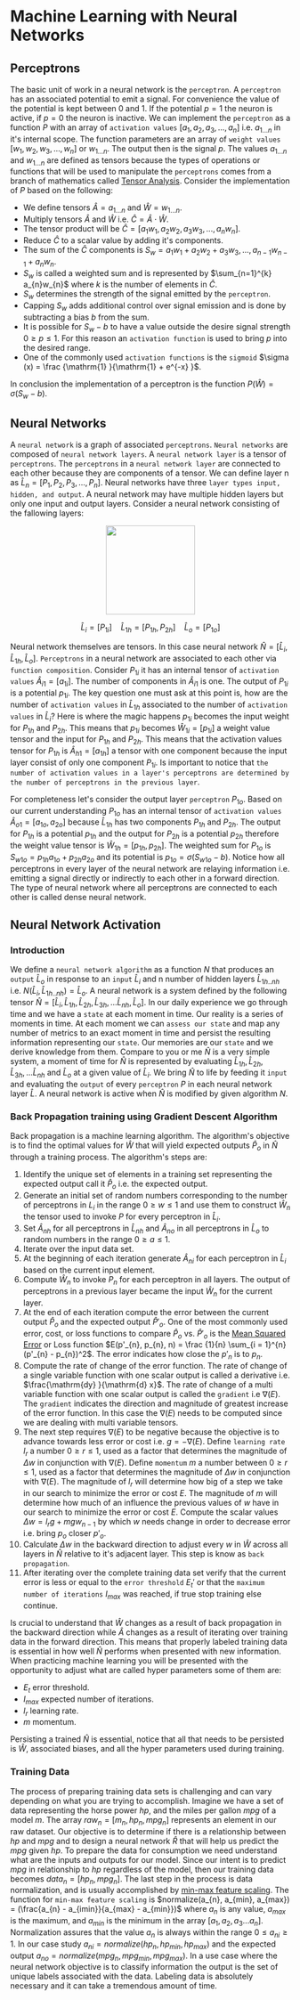 # Machine Learning with Neural Networks

## Perceptrons

The basic unit of work in a neural network is the `perceptron`. A `perceptron` has an associated potential to emit a signal. For convenience the value of the potential is kept between $0$ and $1$. If the potential $p = 1$ the neuron is active, if $p = 0$ the neuron is inactive. We can implement the `perceptron` as a function $P$ with an array of `activation values` $[a_{1}, a_{2}, a_{3}, ..., a_{n}]$ i.e. $a_{1...n}$  in it's internal scope. The function parameters are an array of `weight values` $[w_{1}, w_{2}, w_{3}, ..., w_{n}]$ or $w_{1...n}$. The output then is the signal $p$. The values $a_{1...n}$ and $w_{1...n}$ are defined as tensors because the types of operations or functions that will be used to manipulate the `perceptrons` comes from a branch of mathematics called [Tensor Analysis](https://en.wikipedia.org/wiki/Tensor_calculus). Consider the implementation of $P$ based on the following:

* We define tensors $\hat{A} = a_{1...n}$ and $\hat{W} = w_{1...n}$.
* Multiply tensors $\hat{A}$ and $\hat{W}$ i.e. $\hat{C} = \hat{A} \cdot \hat{W}$.
* The tensor product will be $\hat{C} = [a_{1}w_{1}, a_{2}w_{2}, a_{3}w_{3}, ..., a_{n}w_{n}]$.
* Reduce $\hat{C}$ to a scalar value by adding it's components.
* The sum of the $\hat{C}$ components is $S_{w} = a_{1}w_{1} + a_{2}w_{2} + a_{3}w_{3}, ..., a_{n-1}w_{n-1} + a_{n}w_{n}$.
* ${S_{w}}$ is called a weighted sum  and is represented by $\sum_{n=1}^{k} a_{n}w_{n}$ where $k$ is the number of elements in $\hat{C}$.
* $S_{w}$ determines the strength of the signal emitted by the `perceptron`.
* Capping $S_{w}$ adds additional control over signal emission and is done by subtracting a bias $b$ from the sum.
* It is possible for $S_{w} - b$ to have a value outside the desire signal strength $0 \geq p \leq 1$. For this reason an `activation function` is used to bring $p$ into the desired range.
* One of the  commonly used `activation functions` is the `sigmoid` $\sigma (x) =  \frac {\mathrm{1} }{\mathrm{1} + e^{-x} }$.

In conclusion the implementation of a perceptron is the function $P(\hat{W}) = \sigma (S_{w} - b)$.

## Neural Networks

A `neural network` is a graph of associated `perceptrons`. `Neural networks` are composed of `neural network layers`. A `neural network layer` is a tensor of `perceptrons`. The `perceptrons` in a `neural network layer` are connected to each other because they are components of a tensor. We can define layer n as $\hat{L}_{n} = [P_{1}, P_{2}, P_{3}, ... ,P_{n}]$. Neural networks have three `layer types input, hidden, and output`. A neural network  may have multiple hidden layers but only one input and output layers. Consider a neural network consisting of the fallowing layers:

<div align="center">
<div>
<img with=160 height=160 src="img/simple_nn.svg"/>
</div>
<div>

$\hat{L}_{i} = [P_{1i}]$ &nbsp;&nbsp; $\hat{L}_{1h} = [P_{1h},P_{2h}]$ &nbsp;&nbsp; $\hat{L}_{o} = [P_{1o}]$

</div>
</div>

Neural network themselves are tensors. In this case neural network $\hat{N} = [\hat{L}_{i}, \hat{L}_{1h}, \hat{L}_{o} ]$. `Perceptrons` in a neural network are associated to each other via `function composition`. Consider $P_{1i}$ it has an internal tensor of `activation values` $\hat{A}_{i1} = [a_{1i}]$. The number of components in $\hat{A}_{i1}$ is one. The output of $P_{1i}$ is a potential $p_{1i}$. The key question one must ask at this point is, how are the number of `activation values` in $\hat{L}_{1h}$ associated to the number of `activation values` in $\hat{L}_{i}$? Here is where the magic happens $p_{1i}$ becomes the input weight for $P_{1h}$ and $P_{2h}$. This means that $p_{1i}$ becomes $\hat{W}_{1i} = [p_{1i}]$ a weight value tensor and the input for $P_{1h}$ and $P_{2h}$. This means that the activation values tensor for $P_{1h}$ is $\hat{A}_{h1} = [a_{1h}]$ a tensor with one component because the input layer consist of only one component $P_{1i}$. Is important to notice that `the number of activation values in a layer's perceptrons are determined by the number of perceptrons in the previous layer`.

For completeness let's consider the output layer `perceptron` $P_{1o}$. Based on our current understanding $P_{1o}$ has an internal tensor of `activation values` $\hat{A}_{o1} = [a_{1o}, a_{2o}]$ because $\hat{L}_{1h}$ has two components $P_{1h}$ and $P_{2h}$. The output for $P_{1h}$ is a potential $p_{1h}$ and the output for $P_{2h}$ is a potential $p_{2h}$ therefore the weight value tensor is $\hat{W}_{1h} = [p_{1h}, p_{2h}]$. The weighted sum for $P_{1o}$ is $S_{w1o} = p_{1h}a_{1o} + p_{2h}a_{2o}$ and its potential is $p_{1o} = \sigma(S_{w1o} - b)$. Notice how all perceptrons in every layer of the neural network are relaying information i.e. emitting a signal directly or indirectly to each other in a forward direction. The type of neural network where all perceptrons are connected to each other is called dense neural network.


## Neural Network Activation

### Introduction

We define a `neural network algorithm` as a function $N$ that produces an `output` $\hat{L}_{o}$ in response to an `input` $\hat{L}_{i}$ and n number of hidden layers $\hat{L}_{1h..nh}$ i.e. $N(\hat{L}_{i}, \hat{L}_{1h..nh}) = \hat{L}_{o}$. A neural network is a system defined by the following tensor $\hat{N} = [\hat{L}_{i}, \hat{L}_{1h}, \hat{L}_{2h}, \hat{L}_{3h},...\hat{L}_{nh}, \hat{L}_{o} ]$.
In our daily experience we go through time and we have a `state` at each moment in time. Our reality is a series of moments in time. At each moment we can `assess our state` and map any number of metrics to an exact moment in time and persist the resulting information representing our `state`. Our memories are our `state` and we derive knowledge from them. Compare to you or me $\hat{N}$ is a very simple system, a moment of time for $\hat{N}$ is represented by evaluating $\hat{L}_{1h}, \hat{L}_{2h}, \hat{L}_{3h},...\hat{L}_{nh}$ and $\hat{L}_{o}$ at a given value of $\hat{L}_{i}$. We bring $\hat{N}$ to life by feeding it `input` and evaluating the `output` of every `perceptron` $P$ in each neural network layer $\hat{L}$. A neural network is active when $\hat{N}$ is modified by given algorithm $N$.

### Back Propagation training using Gradient Descent Algorithm
 
Back propagation is a machine learning algorithm. The algorithm's objective is to find the optimal values for $\hat W$ that will yield expected outputs $\hat P_{o}$ in $\hat N$ through a training process. The algorithm's steps are:

1. Identify the unique set of elements in a training set representing the expected output call it $\hat P_{o}$ i.e. the expected output.
2. Generate an initial set of random numbers corresponding to the number of perceptrons in $L_{i}$ in the range $0 \geq w \leq 1$ and use them to construct $\hat W_{n}$ the tensor used to invoke $P$ for every perceptron in $\hat L_{i}$.
3. Set $\hat A_{nh}$ for all perceptrons in $\hat L_{nh}$ and ${\hat A_{no}}$ in all perceptrons in $\hat L_{o}$ to random numbers in the range $0 \geq a \leq 1$. 
4. Iterate over the input data set.
5. At the beginning of each iteration generate $\hat A_{ni}$ for each perceptron in $\hat L_{i}$ based on the current input element.
6. Compute $\hat W_{n}$ to invoke $P_{n}$ for each perceptron in all layers. The output of perceptrons in a previous layer became the input $\hat W_{n}$ for the current layer.
7. At the end of each iteration compute the error between the current output $\hat P_{o}$ and the expected output $\hat P'_{o}$. One of the most commonly used error, cost, or loss functions to compare $\hat P_{o}$ vs. $\hat P'_{o}$ is the [Mean Squared Error](https://en.wikipedia.org/wiki/Mean_squared_error) or Loss function $E(p'_{n}, p_{n}, n) = \frac {1}{n} \sum_{i = 1}^{n}(p'_{n} - p_{n})^2$. The error indicates how close the $p'_n$ is to $p_n$.
8. Compute the rate of change of the error function. The rate of change of a single variable function with one scalar output is called a derivative i.e. $\frac{\mathrm{dy} }{\mathrm{d} x}$. The rate of change of a multi variable function with one scalar output is called the `gradient` i.e $\nabla (E)$.  The `gradient` indicates the direction and magnitude of greatest increase of the error function. In this case the $\nabla (E)$ needs to be computed since we are dealing with multi variable tensors.
9. The next step requires $\nabla (E)$ to be negative because the objective is to advance towards less error or cost i.e. $g = -\nabla (E)$. Define `learning rate` $l_{r}$ a number $0 \geq r \leq 1$, used as a factor that determines the magnitude of $\Delta w$ in conjunction with $\nabla (E)$. Define `momentum` $m$ a number between $0 \geq r \leq 1$, used as a factor that determines the magnitude of $\Delta w$ in conjunction with $\nabla (E)$. The magnitude of $l_{r}$ will determine how big of a step we take in our search to minimize the error or cost $E$. The magnitude of $m$ will determine how much of an influence the previous values of $w$ have in our search to minimize the error or cost $E$. Compute the scalar values $\Delta w = l_{r}g + mgw_{n-1}$ by which $w$ needs change in order to decrease error i.e. bring $p_{o}$ closer $p'_{o}$.
10. Calculate $\Delta w$ in the backward direction to adjust every $w$ in $\hat W$ across all layers in $\hat N$ relative to it's adjacent layer. This step is know as `back propagation`.
11. After iterating over the complete training data set verify that the current error is less or equal to the `error threshold` $E_{t}'$ or that the `maximum number of iterations` $I_{max}$ was reached, if true stop training else continue.

Is crucial to understand that $\hat W$ changes as a result of back propagation in the backward direction while $\hat A$ changes as a result of iterating over training data in the forward direction. This means that properly labeled training data is essential in how well $\hat N$ performs when presented with new information. When practicing machine learning you will be presented with the opportunity to adjust what are called hyper parameters some of them are:

* $E_{t}$ error threshold.
* $I_{max}$ expected number of iterations.
* $l_{r}$ learning rate.
* $m$ momentum.

Persisting a trained $\hat N$ is essential, notice that all that needs to be persisted is $\hat W$, associated biases, and all the hyper parameters used during training.

### Training Data

The process of preparing training data sets is challenging and can vary depending on what you are trying to accomplish. Imagine we have a set of data representing the horse power $hp$, and the miles per gallon $mpg$ of a model $m$. The array $raw_{n} = [m_{n}, hp_{n}, mpg_{n}]$ represents an element in our raw dataset. Our objective is to determine if there is a relationship between $hp$ and $mpg$ and to design a neural network $\hat R$ that will help us predict the $mpg$ given $hp$. To prepare the data for consumption we need understand what are the inputs and outputs for our model. Since our intent is to predict $mpg$ in relationship to $hp$ regardless of the model, then our training data becomes $data_{n} = [hp_{n}, mpg_{n}]$. The last step in the process is data normalization, and is usually accomplished by [min-max feature scaling](https://en.wikipedia.org/wiki/Feature_scaling). The function for `min-max feature scaling` is $normalize(a_{n}, a_{min}, a_{max}) = (\frac{a_{n} - a_{imin}}{a_{max} - a_{min}})$ where $a_{n}$ is any value, $a_{max}$ is the maximum, and $a_{min}$ is the minimum in the array $[a_{1}, a_{2}, a_{3}...a_{n}]$. Normalization assures that the value $a_{n}$ is always within the range $0 \leq a_{ni} \geq 1$. In our case study $a_{ni} = normalize(hp_{n}, hp_{min}, hp_{max})$ and the expected output $a_{no} = normalize(mpg_{n}, mpg_{min}, mpg_{max})$. In a use case where the neural network objective is to classify information the output is the set of unique labels associated with the data. Labeling data is absolutely necessary and it can take a tremendous amount of time.




